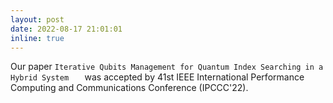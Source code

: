 ```yaml
---
layout: post
date: 2022-08-17 21:01:01
inline: true
---
```


Our paper `Iterative Qubits Management for Quantum Index Searching in a Hybrid System	` was accepted by 41st IEEE International Performance Computing and Communications Conference (IPCCC'22).
